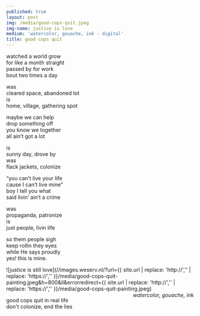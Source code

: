 ```yaml
---
published: true
layout: post
img: /media/good-cops-quit.jpeg
img-name: justice is love
medium: 'watercolor, gouache, ink - digital'
title: good cops quit
---
```

watched a world grow  
for like a month straight  
passed by for work  
bout two times a day  
  
was  
cleared space, abandoned lot  
is  
home, village, gathering spot  
  
maybe we can help  
drop something off  
you know we together  
all ain’t got a lot  
  
is  
sunny day, drove by  
was  
flack jackets, colonize  
  
“you can’t live your life  
cause I can’t live mine”  
boy I tell you what  
said livin’ ain’t a crime  
  
was   
propaganda, patronize  
is  
just people, livin life  
  
so them people sigh  
keep rollin they eyes  
while He says proudly  
yes! this is mine.  
  
  
  
![justice is still love](//images.weserv.nl/?url={{ site.url | replace: 'http://','' | replace: 'https://','' }}/media/good-cops-quit-painting.jpeg&h=800&il&errorredirect={{ site.url | replace: 'http://','' | replace: 'https://','' }}/media/good-cops-quit-painting.jpeg)
<span class='date' style='float:right;'>*watercolor, gouache, ink*</span>  
  
  
  
good cops quit in real life  
don't colonize, end the lies  